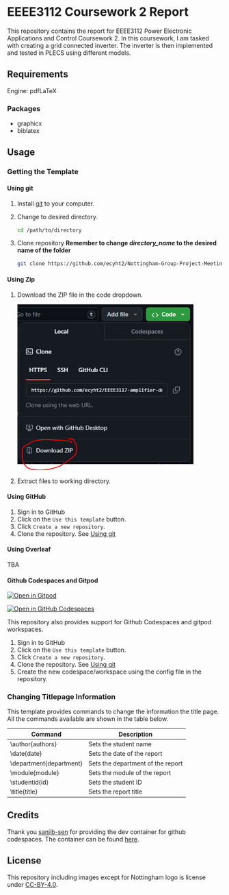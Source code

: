 # EEEE3112 Coursework 2 Report

This repository contains the report for EEEE3112 Power Electronic Applications and Control Coursework 2.
In this coursework, I am tasked with creating a grid connected inverter.
The inverter is then implemented and tested in PLECS using different models.

## Requirements

Engine: pdfLaTeX

### Packages

- graphicx
- biblatex

## Usage

### Getting the Template

#### Using git

1. Install [git](https://git-scm.com/) to your computer.
2. Change to desired directory.

    ```sh
    cd /path/to/directory
    ```

3. Clone repository **Remember to change _directory\_name_ to the desired name of the folder**

    ```sh
    git clone https://github.com/ecyht2/Nottingham-Group-Project-Meeting-Minutes-Template.git directory_name
    ```

#### Using Zip

1. Download the ZIP file in the code dropdown.

    ![Image of ZIP file download](readme_img/download-zip.png)

2. Extract files to working directory.

#### Using GitHub

1. Sign in to GitHub
2. Click on the `Use this template` button.
3. Click `Create a new repository`.
4. Clone the repository. See [Using git](https://github.com/ecyht2/Nottingham-Group-Project-Meeting-Minutes-Template#using-git)

#### Using Overleaf

TBA

#### Github Codespaces and Gitpod

[![Open in Gitpod](https://gitpod.io/button/open-in-gitpod.svg)](https://gitpod.io/#https://github.com/ecyht2/Nottingham-Report-Template)

[![Open in GitHub Codespaces](https://github.com/codespaces/badge.svg)](https://codespaces.new/ecyht2/Nottingham-Report-Template)

This repository also provides support for Github Codespaces and gitpod workspaces.

1. Sign in to GitHub
2. Click on the `Use this template` button.
3. Click `Create a new repository`.
4. Clone the repository. See [Using git](https://github.com/ecyht2/Nottingham-Group-Project-Meeting-Minutes-Template#using-git)
5. Create the new codespace/workspace using the config file in the repository.


### Changing Titlepage Information

This template provides commands to change the information the title page. All the commands available are shown in the table below.

| Command                 | Description                       |
| ----------------------- | --------------------------------- |
| \author{authors}        | Sets the student name             |
| \date{date}             | Sets the date of the report       |
| \department{department} | Sets the department of the report |
| \module{module}         | Sets the module of the report     |
| \studentid{id}          | Sets the student ID               |
| \title{title}           | Sets the report title             |

## Credits

Thank you [sanjib-sen](https://github.com/sanjib-sen) for providing the dev container for github codespaces. The container can be found [here](https://github.com/sanjib-sen/weblatex-docker).

## License

This repository including images except for Nottingham logo is license under [CC-BY-4.0](https://creativecommons.org/licenses/by/4.0/).
